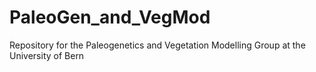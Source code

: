 # PaleoGen_and_VegMod
Repository for the Paleogenetics and Vegetation Modelling Group at the University of Bern
